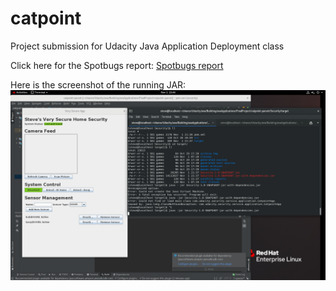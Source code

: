 # catpoint
Project submission for Udacity Java Application Deployment class

Click here for the Spotbugs report: 
[Spotbugs report](./spotbugs.html)

Here is the screenshot of the running JAR: 
![It built and ran!!!!](./executable_jar.png)
